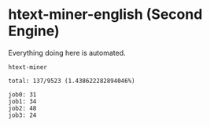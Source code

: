 # htext-miner-english (Second Engine)

Everything doing here is automated.

```
htext-miner

total: 137/9523 (1.438622282894046%)

job0: 31
job1: 34
job2: 48
job3: 24
```